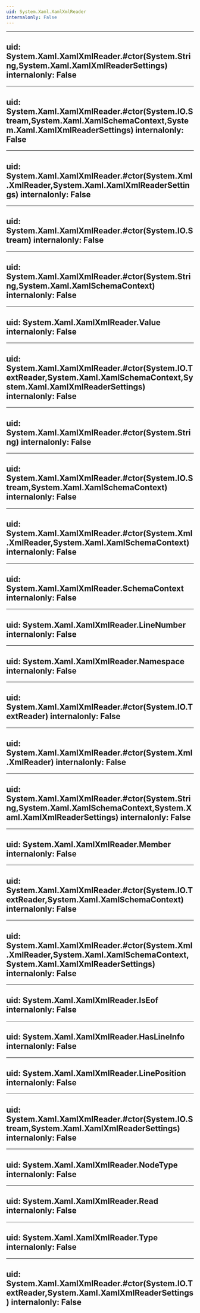 ```yaml
---
uid: System.Xaml.XamlXmlReader
internalonly: False
---
```


---
uid: System.Xaml.XamlXmlReader.#ctor(System.String,System.Xaml.XamlXmlReaderSettings)
internalonly: False
---

---
uid: System.Xaml.XamlXmlReader.#ctor(System.IO.Stream,System.Xaml.XamlSchemaContext,System.Xaml.XamlXmlReaderSettings)
internalonly: False
---

---
uid: System.Xaml.XamlXmlReader.#ctor(System.Xml.XmlReader,System.Xaml.XamlXmlReaderSettings)
internalonly: False
---

---
uid: System.Xaml.XamlXmlReader.#ctor(System.IO.Stream)
internalonly: False
---

---
uid: System.Xaml.XamlXmlReader.#ctor(System.String,System.Xaml.XamlSchemaContext)
internalonly: False
---

---
uid: System.Xaml.XamlXmlReader.Value
internalonly: False
---

---
uid: System.Xaml.XamlXmlReader.#ctor(System.IO.TextReader,System.Xaml.XamlSchemaContext,System.Xaml.XamlXmlReaderSettings)
internalonly: False
---

---
uid: System.Xaml.XamlXmlReader.#ctor(System.String)
internalonly: False
---

---
uid: System.Xaml.XamlXmlReader.#ctor(System.IO.Stream,System.Xaml.XamlSchemaContext)
internalonly: False
---

---
uid: System.Xaml.XamlXmlReader.#ctor(System.Xml.XmlReader,System.Xaml.XamlSchemaContext)
internalonly: False
---

---
uid: System.Xaml.XamlXmlReader.SchemaContext
internalonly: False
---

---
uid: System.Xaml.XamlXmlReader.LineNumber
internalonly: False
---

---
uid: System.Xaml.XamlXmlReader.Namespace
internalonly: False
---

---
uid: System.Xaml.XamlXmlReader.#ctor(System.IO.TextReader)
internalonly: False
---

---
uid: System.Xaml.XamlXmlReader.#ctor(System.Xml.XmlReader)
internalonly: False
---

---
uid: System.Xaml.XamlXmlReader.#ctor(System.String,System.Xaml.XamlSchemaContext,System.Xaml.XamlXmlReaderSettings)
internalonly: False
---

---
uid: System.Xaml.XamlXmlReader.Member
internalonly: False
---

---
uid: System.Xaml.XamlXmlReader.#ctor(System.IO.TextReader,System.Xaml.XamlSchemaContext)
internalonly: False
---

---
uid: System.Xaml.XamlXmlReader.#ctor(System.Xml.XmlReader,System.Xaml.XamlSchemaContext,System.Xaml.XamlXmlReaderSettings)
internalonly: False
---

---
uid: System.Xaml.XamlXmlReader.IsEof
internalonly: False
---

---
uid: System.Xaml.XamlXmlReader.HasLineInfo
internalonly: False
---

---
uid: System.Xaml.XamlXmlReader.LinePosition
internalonly: False
---

---
uid: System.Xaml.XamlXmlReader.#ctor(System.IO.Stream,System.Xaml.XamlXmlReaderSettings)
internalonly: False
---

---
uid: System.Xaml.XamlXmlReader.NodeType
internalonly: False
---

---
uid: System.Xaml.XamlXmlReader.Read
internalonly: False
---

---
uid: System.Xaml.XamlXmlReader.Type
internalonly: False
---

---
uid: System.Xaml.XamlXmlReader.#ctor(System.IO.TextReader,System.Xaml.XamlXmlReaderSettings)
internalonly: False
---
